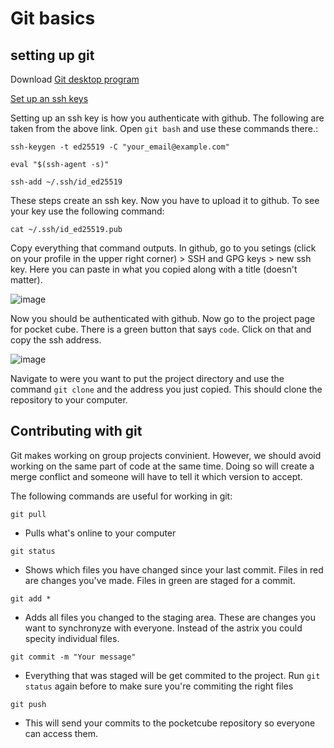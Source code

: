 # Git basics

## setting up git

Download 
[Git desktop program](https://git-scm.com/downloads)

[Set up an ssh keys](https://docs.github.com/en/authentication/connecting-to-github-with-ssh/generating-a-new-ssh-key-and-adding-it-to-the-ssh-agent)

Setting up an ssh key is how you authenticate with github.  The following are taken from the above link.  Open `git bash` and use these commands there.:

`ssh-keygen -t ed25519 -C "your_email@example.com"`

`eval "$(ssh-agent -s)"`

`ssh-add ~/.ssh/id_ed25519`

These steps create an ssh key.  Now you have to upload it to github.  To see your key use the following command:

`cat ~/.ssh/id_ed25519.pub`

Copy everything that command outputs.  In github, go to you setings (click on your profile in the upper right corner) > SSH and GPG keys > new ssh key.  Here you can paste in what you copied along with a title (doesn't matter).

![image](https://github.com/mikeywilly19/BYUSpaceCraftClub/assets/99697494/8657b979-8aba-4880-8e45-1c5208f6be46)


Now you should be authenticated with github.  Now go to the project page for pocket cube.  There is a green button that says `code`.  Click on that and copy the ssh address.

![image](https://github.com/mikeywilly19/BYUSpaceCraftClub/assets/99697494/61a3f612-fd91-4510-8bab-caba1159d47b)


Navigate to were you want to put the project directory and use the command `git clone` and the address you just copied.  This should clone the repository to your computer.

## Contributing with git

Git makes working on group projects convinient.  However, we should avoid working on the same part of code at the same time.  Doing so will create a merge conflict and someone will have to tell it which version to accept.

The following commands are useful for working in git:

`git pull`
* Pulls what's online to your computer

`git status`
* Shows which files you have changed since your last commit.  Files in red are changes you've made.  Files in green are staged for a commit.

`git add *`
* Adds all files you changed to the staging area.  These are changes you want to synchronyze with everyone.  Instead of the astrix you could specity individual files.

`git commit -m "Your message"`
* Everything that was staged will be get commited to the project.  Run `git status` again before to make sure you're commiting the right files

`git push`
* This will send your commits to the pocketcube repository so everyone can access them.
